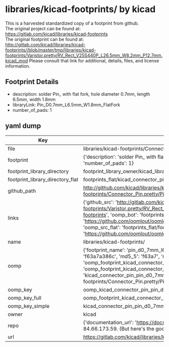 # libraries/kicad-footprints/ by kicad  
This is a harvested standardized copy of a footprint from github.  
The original project can be found at:  
https://gitlab.com/kicad/libraries/kicad-footprints  
The original footprint can be found at:
http://gitlab.com/kicad/libraries/kicad-footprints//blob/master/tmp/libraries/kicad-footprints/Varistor.pretty/RV_Rect_V25S440P_L26.5mm_W8.2mm_P12.7mm.kicad_mod
Please consult that link for additional, details, files, and license information.  
## Footprint Details
* description: solder Pin_ with flat fork, hole diameter 0.7mm, length 6.5mm, width 1.8mm  
* libraryLink: Pin_D0.7mm_L6.5mm_W1.8mm_FlatFork  
* number_of_pads: 1  
## yaml dump  
| Key | Value |  
| --- | --- |  
| file | libraries/kicad-footprints/Connector_Pin.pretty/Pin_D0.7mm_L6.5mm_W1.8mm_FlatFork.kicad_mod |  
| footprint | {'description': 'solder Pin_ with flat fork, hole diameter 0.7mm, length 6.5mm, width 1.8mm', 'libraryLink': 'Pin_D0.7mm_L6.5mm_W1.8mm_FlatFork', 'number_of_pads': 1} |  
| footprint_library_directory | footprint_library_owner/kicad_libraries/kicad-footprints/ |  
| footprint_library_directory_flat | footprints_flat/kicad_connector_pin_pin_d0_7mm_l6_5mm_w1_8mm_flatfork/working |  
| github_path | http://github.com/kicad/libraries/kicad-footprints//blob/master/tmp/libraries/kicad-footprints/Connector_Pin.pretty/Pin_D0.7mm_L6.5mm_W1.8mm_FlatFork.kicad_mod |  
| links | {'github_src': 'http://gitlab.com/kicad/libraries/kicad-footprints//blob/master/tmp/libraries/kicad-footprints/Varistor.pretty/RV_Rect_V25S440P_L26.5mm_W8.2mm_P12.7mm.kicad_mod', 'github_src_repo': 'https://gitlab.com/kicad/libraries/kicad-footprints', 'oomp_bot': 'footprints/kicad_connector_pin_pin_d0_7mm_l6_5mm_w1_8mm_flatfork/working', 'oomp_bot_github': 'https://github.com/oomlout/oomlout_oomp_footprint_bot/tree/main/footprints/kicad_connector_pin_pin_d0_7mm_l6_5mm_w1_8mm_flatfork/working', 'oomp_src_flat': 'footprints_flat/footprints_flat/kicad_connector_pin_pin_d0_7mm_l6_5mm_w1_8mm_flatfork/working', 'oomp_src_flat_github': 'https://github.com/oomlout/oomlout_oomp_footprint_src/tree/main/footprints_flat/kicad_connector_pin_pin_d0_7mm_l6_5mm_w1_8mm_flatfork/working'} |  
| name | libraries/kicad-footprints/ |  
| oomp | {'footprint_name': 'pin_d0_7mm_l6_5mm_w1_8mm_flatfork', 'library_name': 'connector_pin', 'md5': 'f63a7a386c3321dc9290f8dbd1389469', 'md5_10': 'f63a7a386c', 'md5_5': 'f63a7', 'md5_6': 'f63a7a', 'oomp_key': 'oomp_kicad_connector_pin_pin_d0_7mm_l6_5mm_w1_8mm_flatfork', 'oomp_key_extra': 'oomp_footprint_kicad_connector_pin_pin_d0_7mm_l6_5mm_w1_8mm_flatfork', 'oomp_key_full': 'oomp_footprint_kicad_connector_pin_pin_d0_7mm_l6_5mm_w1_8mm_flatfork_f63a7a', 'oomp_key_simple': 'kicad_connector_pin_pin_d0_7mm_l6_5mm_w1_8mm_flatfork', 'original_filename': 'libraries/kicad-footprints/Connector_Pin.pretty/Pin_D0.7mm_L6.5mm_W1.8mm_FlatFork.kicad_mod', 'owner_name': 'kicad'} |  
| oomp_key | oomp_kicad_connector_pin_pin_d0_7mm_l6_5mm_w1_8mm_flatfork |  
| oomp_key_full | oomp_footprint_kicad_connector_pin_pin_d0_7mm_l6_5mm_w1_8mm_flatfork |  
| oomp_key_simple | kicad_connector_pin_pin_d0_7mm_l6_5mm_w1_8mm_flatfork |  
| owner | kicad |  
| repo | {'documentation_url': 'https://docs.github.com/rest/overview/resources-in-the-rest-api#rate-limiting', 'message': "API rate limit exceeded for 84.66.173.59. (But here's the good news: Authenticated requests get a higher rate limit. Check out the documentation for more details.)"} |  
| url | https://gitlab.com/kicad/libraries/kicad-footprints |  

